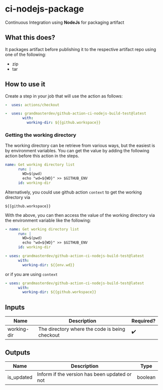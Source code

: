 # ci-nodejs-package

Continuous Integration using **NodeJs** for packaging artifact

## What this does?

It packages artifact before publishing it to the respective artifact repo using one of the following:

- zip
- tar

## How to use it

Create a step in your job that will use the action as follows:

```yaml
-  uses: actions/checkout

-  uses: grandmasterdev/github-action-ci-nodejs-build-test@latest
        with:
          working-dir: ${{github.workspace}}

```

### Getting the working directory

The working directory can be retrieve from various ways, but the easiest is by environment variables.
You can get the value by adding the following action before this action in the steps.

```yaml
name: Get working directory list
      run: |
        WD=$(pwd)
        echo "wd=${WD}" >> $GITHUB_ENV
      id: working-dir

```

Alternatively, you could use github action `context` to get the working directory via

```
${{github.workspace}}
```

With the above, you can then access the value of the working directory via the environment variable like the following:

```yaml
- name: Get working directory list
      run: |
        WD=$(pwd)
        echo "wd=${WD}" >> $GITHUB_ENV
      id: working-dir

- uses: grandmasterdev/github-action-ci-nodejs-build-test@latest
      with:
        working-dir: ${{env.wd}}
```

or if you are using `context`

```yaml
- uses: grandmasterdev/github-action-ci-nodejs-build-test@latest
      with:
        working-dir: ${{github.workspace}}
```

## Inputs

| Name        | Description                                    | Required?          |
| ----------- | ---------------------------------------------- | ------------------ |
| working-dir | The directory where the code is being checkout | :heavy_check_mark: |

## Outputs

| Name       | Description                                   | Type    |
| ---------- | --------------------------------------------- | ------- |
| is_updated | Inform if the version has been updated or not | boolean |
